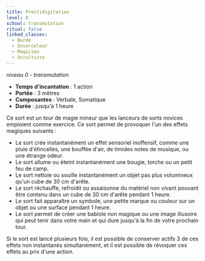 ```yaml
---
title: Prestidigitation
level: 0
school: transmutation
ritual: false
linked_classes:
  - Barde
  - Ensorceleur
  - Magicien
  - Occultiste
---
```

*niveau 0 - transmutation*

- **Temps d'incantation** : 1 action
- **Portée** : 3 mètres
- **Composantes** : Verbale, Somatique
- **Durée** : jusqu'à 1 heure

Ce sort est un tour de magie mineur que les lanceurs de sorts novices emploient comme exercice. Ce sort permet de provoquer l'un des effets magiques suivants :  
- Le sort crée instantanément un effet sensoriel inoffensif, comme une pluie d'étincelles, une bouffée d'air, de timides notes de musique, ou une étrange odeur.  
- Le sort allume ou éteint instantanément une bougie, torche ou un petit feu de camp.  
- Le sort nettoie ou souille instantanément un objet pas plus volumineux qu'un cube de 30 cm d'arête.  
- Le sort réchauffe, refroidit ou assaisonne du matériel non vivant pouvant être contenu dans un cube de 30 cm d'arête pendant 1 heure.  
- Le sort fait apparaître un symbole, une petite marque ou couleur sur un objet ou une surface pendant 1 heure.  
- Le sort permet de créer une babiole non magique ou une image illusoire qui peut tenir dans votre main et qui dure jusqu'à la fin de votre prochain tour.

Si le sort est lancé plusieurs fois, il est possible de conserver actifs 3 de ces effets non instantanés simultanément, et il est possible de révoquer ces effets au prix d'une action.